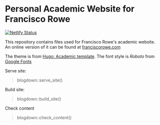 # Personal Academic Website for Francisco Rowe

[![Netlify Status](https://api.netlify.com/api/v1/badges/2c50b051-db82-498b-b6d5-59b9c6d346cd/deploy-status)](https://app.netlify.com/sites/ecstatic-hoover-1143a1/deploys)

This repository contains files used for Francisco Rowe's academic website. An online version of it can be found at [franciscorowe.com](www.franciscorowe.com)

The theme is from [Hugo: Academic template](https://themes.gohugo.io/academic/). The font style is *Roboto* from [Google Fonts](https://fonts.google.com/specimen/Roboto?preview.text=Francisco%20Rowe&preview.text_type=custom&query=roboto)

Serve site:

> blogdown::serve_site()

Build site:

> blogdown::build_site()

Check content

> blogdown::check_content()
